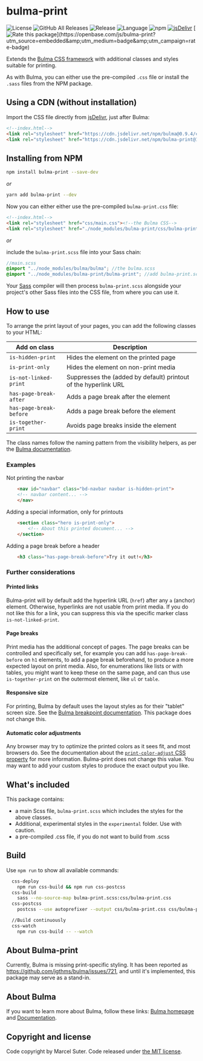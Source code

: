# bulma-print

![License](https://img.shields.io/github/license/suterma/bulma-print.svg "License")
![GitHub All Releases](https://img.shields.io/github/downloads/suterma/bulma-print/total.svg "GitHub All Releases")
![Release](https://img.shields.io/github/release/suterma/bulma-print.svg "Release")
![Language](https://img.shields.io/github/languages/top/suterma/bulma-print.svg "Language")
![npm](https://img.shields.io/npm/dm/bulma-print "NPM")
[![](https://data.jsdelivr.com/v1/package/npm/bulma-print/badge "jsDelivr")](https://www.jsdelivr.com/package/npm/bulma-print)
[![Rate this package](https://badges.openbase.com/js/rating/bulma-print.svg?)](https://openbase.com/js/bulma-print?utm_source=embedded&amp;utm_medium=badge&amp;utm_campaign=rate-badge)

Extends the [Bulma CSS framework](https://bulma.io/) with additional classes and styles suitable for printing.

As with Bulma, you can either use the pre-compiled `.css` file or install the `.sass` files from the NPM package.

## Using a CDN (without installation)

Import the CSS file directly from [jsDelivr](https://www.jsdelivr.com/package/npm/bulma-print), just after Bulma:

```html
<!--index.html-->
<link rel="stylesheet" href="https://cdn.jsdelivr.net/npm/bulma@0.9.4/css/bulma.min.css"><!--the Bulma CSS-->
<link rel="stylesheet" href="https://cdn.jsdelivr.net/npm/bulma-print@1.0.1/css/bulma-print.css"><!--add bulma-print.css-->
```

## Installing from NPM 

```sh
npm install bulma-print --save-dev
```
_or_

```sh
yarn add bulma-print --dev
```

Now you can either either use the pre-compiled `bulma-print.css` file:

```html
<!--index.html-->
<link rel="stylesheet" href="css/main.css"><!--the Bulma CSS-->
<link rel="stylesheet" href="./node_modules/bulma-print/css/bulma-print.css"><!--add bulma-print.css-->
```

_or_

include the `bulma-print.scss` file into your Sass chain:

```scss
//main.scss
@import "../node_modules/bulma/bulma"; //the bulma.scss
@import "../node_modules/bulma-print/bulma-print"; //add bulma-print.scss
```

Your [Sass](https://sass-lang.com/) compiler will then process `bulma-print.scss` alongside your project's other Sass files into the CSS file, from where you can use it.

## How to use

To arrange the print layout of your pages, you can add the following classes to your HTML:

| Add on class | Description |
| ------------- | ------------- |
| `is-hidden-print` | Hides the element on the printed page |
| `is-print-only` | Hides the element on non-print media |
| `is-not-linked-print` | Suppresses the (added by default) printout of the hyperlink URL |
| `has-page-break-after` | Adds a page break after the element |
| `has-page-break-before` | Adds a page break before the element |
| `is-together-print` | Avoids page breaks inside the element |

The class names follow the naming pattern from the visibility helpers, as per the [Bulma documentation](https://bulma.io/documentation/helpers/visibility-helpers/).

### Examples

Not printing the navbar
```html
    <nav id="navbar" class="bd-navbar navbar is-hidden-print">
    <!-- navbar content... -->
    </nav>
```

Adding a special information, only for printouts
```html
    <section class="hero is-print-only">
        <!-- About this printed document... -->
    </section>
```

Adding a page break before a header
```html
    <h3 class="has-page-break-before">Try it out!</h3>
```

### Further considerations

#### Printed links

Bulma-print will by default add the hyperlink URL (`href`) after any `a` (anchor) element. Otherwise, hyperlinks are not usable from  print media. If you do not like this for a link, you can suppress this via the specific marker class `is-not-linked-print`.

#### Page breaks

Print media has the additional concept of pages. The page breaks can be controlled and specifically set, for example you can add `has-page-break-before` on `h1` elements, to add a page break beforehand, to produce a more expected layout on print media. Also, for enumerations like lists or with tables, you might want to keep these on the same page, and can thus use `is-together-print` on the outermost element, like `ul` or `table`.

#### Responsive size

For printing, Bulma by default uses the layout styles as for their "tablet" screen size. See the [Bulma breakpoint documentation](https://bulma.io/documentation/overview/responsiveness/#breakpoints). This package does not change this.

#### Automatic color adjustments

Any browser may try to optimize the printed colors as it sees fit, and most browsers do. See the documentation about the [`print-color-adjust` CSS property](https://developer.mozilla.org/docs/Web/CSS/print-color-adjust) for more information. Bulma-print does not change this value. You may want to add your custom styles to produce the exact output you like.

## What's included

This package contains:

  - a main Scss file, `bulma-print.scss` which includes the styles for the above classes.
  - Additional, experimental styles in the `experimental` folder. Use with caution.
  - a pre-compiled .css file, if you do not want to build from .scss

## Build

Use `npm run` to show all available commands:

```sh
  css-deploy
    npm run css-build && npm run css-postcss
  css-build
    sass --no-source-map bulma-print.scss:css/bulma-print.css
  css-postcss
    postcss --use autoprefixer --output css/bulma-print.css css/bulma-print.css

  //Build continuously
  css-watch
    npm run css-build -- --watch    
```

## About Bulma-print

Currently, Bulma is missing print-specific styling. It has been reported as https://github.com/jgthms/bulma/issues/721, and until 
it's implemented, this package may serve as a stand-in.

## About Bulma

If you want to learn more about Bulma, follow these links: [Bulma homepage](http://bulma.io) and [Documentation](http://bulma.io/documentation/overview/start/).

## Copyright and license

Code copyright by Marcel Suter. Code released under [the MIT license](https://github.com/suterma/bulma-print/blob/main/LICENSE).
